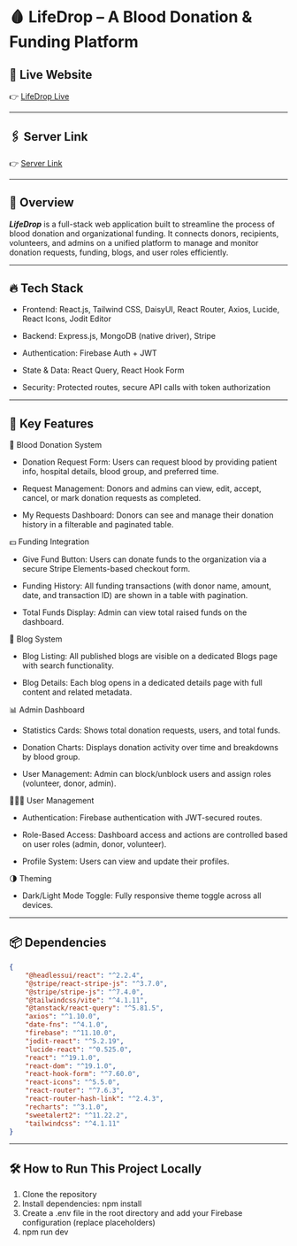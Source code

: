 # 🩸 LifeDrop – A Blood Donation & Funding Platform

<!--![TradePort Screenshot](https://your-image-url.com)--> <!-- Replace this with your screenshot URL -->

## 🔗 Live Website  
👉 [LifeDrop Live](https://lifedrop-e46b4.web.app/)

---

## 🖇️ Server Link 
👉 [Server Link](https://github.com/samin710/Life-Drop-Server)

---

## 🧠 Overview

***LifeDrop*** is a full-stack web application built to streamline the process of blood donation and organizational funding. It connects donors, recipients, volunteers, and admins on a unified platform to manage and monitor donation requests, funding, blogs, and user roles efficiently.

---

## 🔥 Tech Stack
- Frontend: React.js, Tailwind CSS, DaisyUI, React Router, Axios, Lucide, React Icons, Jodit Editor

- Backend: Express.js, MongoDB (native driver), Stripe

- Authentication: Firebase Auth + JWT

- State & Data: React Query, React Hook Form

- Security: Protected routes, secure API calls with token authorization

---

## 🚀 Key Features

🔴 Blood Donation System
- Donation Request Form: Users can request blood by providing patient info, hospital details, blood group, and preferred time.

- Request Management: Donors and admins can view, edit, accept, cancel, or mark donation requests as completed.

- My Requests Dashboard: Donors can see and manage their donation history in a filterable and paginated table.

💵 Funding Integration
- Give Fund Button: Users can donate funds to the organization via a secure Stripe Elements-based checkout form.

- Funding History: All funding transactions (with donor name, amount, date, and transaction ID) are shown in a table with pagination.

- Total Funds Display: Admin can view total raised funds on the dashboard.

📝 Blog System
- Blog Listing: All published blogs are visible on a dedicated Blogs page with search functionality.

- Blog Details: Each blog opens in a dedicated details page with full content and related metadata.

📊 Admin Dashboard
- Statistics Cards: Shows total donation requests, users, and total funds.

- Donation Charts: Displays donation activity over time and breakdowns by blood group.

- User Management: Admin can block/unblock users and assign roles (volunteer, donor, admin).

🧑‍🤝‍🧑 User Management
- Authentication: Firebase authentication with JWT-secured routes.

- Role-Based Access: Dashboard access and actions are controlled based on user roles (admin, donor, volunteer).

- Profile System: Users can view and update their profiles.

🌗 Theming
- Dark/Light Mode Toggle: Fully responsive theme toggle across all devices.
---

## 📦 Dependencies

```json
{
    "@headlessui/react": "^2.2.4",
    "@stripe/react-stripe-js": "^3.7.0",
    "@stripe/stripe-js": "^7.4.0",
    "@tailwindcss/vite": "^4.1.11",
    "@tanstack/react-query": "^5.81.5",
    "axios": "^1.10.0",
    "date-fns": "^4.1.0",
    "firebase": "^11.10.0",
    "jodit-react": "^5.2.19",
    "lucide-react": "^0.525.0",
    "react": "^19.1.0",
    "react-dom": "^19.1.0",
    "react-hook-form": "^7.60.0",
    "react-icons": "^5.5.0",
    "react-router": "^7.6.3",
    "react-router-hash-link": "^2.4.3",
    "recharts": "^3.1.0",
    "sweetalert2": "^11.22.2",
    "tailwindcss": "^4.1.11"
}
```
---

## 🛠 How to Run This Project Locally
1. Clone the repository
2. Install dependencies: npm install
3. Create a .env file in the root directory and add your Firebase configuration (replace placeholders)
4. npm run dev
